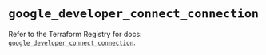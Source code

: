 # `google_developer_connect_connection`

Refer to the Terraform Registry for docs: [`google_developer_connect_connection`](https://registry.terraform.io/providers/hashicorp/google/6.24.0/docs/resources/developer_connect_connection).
